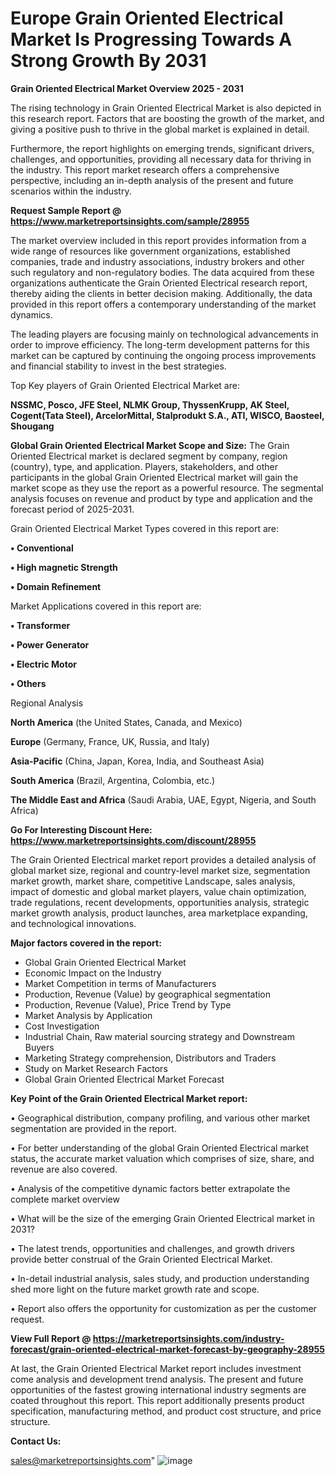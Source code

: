 # Europe Grain Oriented Electrical Market Is Progressing Towards A Strong Growth By 2031

<Strong> Grain Oriented Electrical Market Overview 2025 - 2031</strong>

The rising technology in Grain Oriented Electrical Market is also depicted in this research report. Factors that are boosting the growth of the market, and giving a positive push to thrive in the global market is explained in detail.

Furthermore, the report highlights on emerging trends, significant drivers, challenges, and opportunities, providing all necessary data for thriving in the industry. This report market research offers a comprehensive perspective, including an in-depth analysis of the present and future scenarios within the industry.

<strong>Request Sample Report @ <a href=https://www.marketreportsinsights.com/sample/28955>https://www.marketreportsinsights.com/sample/28955</a></strong>

The market overview included in this report provides information from a wide range of resources like government organizations, established companies, trade and industry associations, industry brokers and other such regulatory and non-regulatory bodies. The data acquired from these organizations authenticate the Grain Oriented Electrical research report, thereby aiding the clients in better decision making. Additionally, the data provided in this report offers a contemporary understanding of the market dynamics.

The leading players are focusing mainly on technological advancements in order to improve efficiency. The long-term development patterns for this market can be captured by continuing the ongoing process improvements and financial stability to invest in the best strategies.

Top Key players of Grain Oriented Electrical Market are:

<strong>NSSMC, Posco, JFE Steel, NLMK Group, ThyssenKrupp, AK Steel, Cogent(Tata Steel), ArcelorMittal, Stalprodukt S.A., ATI, WISCO, Baosteel, Shougang</strong>

<strong><b>Global Grain Oriented Electrical Market Scope and Size:</b></strong>
The Grain Oriented Electrical market is declared segment by company, region (country), type, and application. Players, stakeholders, and other participants in the global Grain Oriented Electrical market will gain the market scope as they use the report as a powerful resource. The segmental analysis focuses on revenue and product by type and application and the forecast period of 2025-2031.

Grain Oriented Electrical Market Types covered in this report are:

<strong>• Conventional

• High magnetic Strength

• Domain Refinement</strong>

Market Applications covered in this report are:

<strong>• Transformer

• Power Generator

• Electric Motor

• Others</strong> 

Regional Analysis

<strong>North America</strong> (the United States, Canada, and Mexico)

<strong>Europe</strong> (Germany, France, UK, Russia, and Italy)

<strong>Asia-Pacific</strong> (China, Japan, Korea, India, and Southeast Asia)

<strong>South America</strong> (Brazil, Argentina, Colombia, etc.)

<strong>The Middle East and Africa</strong> (Saudi Arabia, UAE, Egypt, Nigeria, and South Africa)

<strong>Go For Interesting Discount Here: <a href=https://www.marketreportsinsights.com/discount/28955>https://www.marketreportsinsights.com/discount/28955</a></strong>

The Grain Oriented Electrical market report provides a detailed analysis of global market size, regional and country-level market size, segmentation market growth, market share, competitive Landscape, sales analysis, impact of domestic and global market players, value chain optimization, trade regulations, recent developments, opportunities analysis, strategic market growth analysis, product launches, area marketplace expanding, and technological innovations.

<strong><b>Major factors covered in the report:</b></strong>
<ul>
  <li>Global Grain Oriented Electrical Market </li>
  <li>Economic Impact on the Industry</li>
  <li>Market Competition in terms of Manufacturers</li>
  <li>Production, Revenue (Value) by geographical segmentation</li>
  <li>Production, Revenue (Value), Price Trend by Type</li>
  <li>Market Analysis by Application</li>
  <li>Cost Investigation</li>
  <li>Industrial Chain, Raw material sourcing strategy and Downstream Buyers</li>
  <li>Marketing Strategy comprehension, Distributors and Traders</li>
  <li>Study on Market Research Factors</li>
  <li>Global Grain Oriented Electrical Market Forecast</li>
</ul>

<strong><b>Key Point of the Grain Oriented Electrical Market report:</b></strong>

• Geographical distribution, company profiling, and various other market segmentation are provided in the report.

• For better understanding of the global Grain Oriented Electrical market status, the accurate market valuation which comprises of size, share, and revenue are also covered.

• Analysis of the competitive dynamic factors better extrapolate the complete market overview

• What will be the size of the emerging Grain Oriented Electrical market in 2031?

• The latest trends, opportunities and challenges, and growth drivers provide better construal of the Grain Oriented Electrical Market.

• In-detail industrial analysis, sales study, and production understanding shed more light on the future market growth rate and scope.

• Report also offers the opportunity for customization as per the customer request.

<strong><b>View Full Report @ <a href=https://marketreportsinsights.com/industry-forecast/grain-oriented-electrical-market-forecast-by-geography-28955>https://marketreportsinsights.com/industry-forecast/grain-oriented-electrical-market-forecast-by-geography-28955</a></b></strong>


At last, the Grain Oriented Electrical Market report includes investment come analysis and development trend analysis. The present and future opportunities of the fastest growing international industry segments are coated throughout this report. This report additionally presents product specification, manufacturing method, and product cost structure, and price structure.

<strong>Contact Us:</strong>

sales@marketreportsinsights.com"
![image](https://github.com/user-attachments/assets/3f199377-0665-4e2f-bf09-b37c0847a617)
